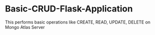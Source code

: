 # Basic-CRUD-Flask-Application
This performs basic operations like CREATE, READ, UPDATE, DELETE on Mongo Atlas Server 
